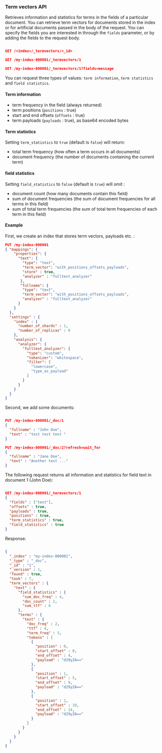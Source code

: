 ### Term vectors API

Retrieves information and statistics for terms in the fields of a particular document. You can retrieve term vectors for documents stored in the index or for artificial documents passed in the body of the request. You can specify the fields you are interested in through the `fields` parameter, or by adding the fields to the request body.

```json

GET /<index>/_termvectors/<_id>

GET /my-index-000001/_termvectors/1

GET /my-index-000001/_termvectors/1?fields=message

```

You can request three types of values: `term information`, `term statistics` and `field statistics`. 

#### Term information

- term frequency in the field (always returned)
- term positions (`positions` : true)
- start and end offsets (`offsets` : true)
- term payloads (`payloads` : true), as base64 encoded bytes

#### Term statistics

Setting `term_statistics` to `true` (default is `false`) will return:

- total term frequency (how often a term occurs in all documents)
- document frequency (the number of documents containing the current term)

#### field statistics

Setting `field_statistics` to `false` (default is `true`) will omit :

- document count (how many documents contain this field)
- sum of document frequencies (the sum of document frequencies for all terms in this field)
- sum of total term frequencies (the sum of total term frequencies of each term in this field)

#### Example

First, we create an index that stores term vectors, payloads etc. :

```json
PUT /my-index-000001
{ "mappings": {
    "properties": {
      "text": {
        "type": "text",
        "term_vector": "with_positions_offsets_payloads",
        "store" : true,
        "analyzer" : "fulltext_analyzer"
       },
       "fullname": {
        "type": "text",
        "term_vector": "with_positions_offsets_payloads",
        "analyzer" : "fulltext_analyzer"
      }
    }
  },
  "settings" : {
    "index" : {
      "number_of_shards" : 1,
      "number_of_replicas" : 0
    },
    "analysis": {
      "analyzer": {
        "fulltext_analyzer": {
          "type": "custom",
          "tokenizer": "whitespace",
          "filter": [
            "lowercase",
            "type_as_payload"
          ]
        }
      }
    }
  }
}
```

Second, we add some documents:

```json

PUT /my-index-000001/_doc/1
{
  "fullname" : "John Doe",
  "text" : "test test test "
}

PUT /my-index-000001/_doc/2?refresh=wait_for
{
  "fullname" : "Jane Doe",
  "text" : "Another test ..."
}
```

The following request returns all information and statistics for field text in document 1 (John Doe):

```json

GET /my-index-000001/_termvectors/1
{
  "fields" : ["text"],
  "offsets" : true,
  "payloads" : true,
  "positions" : true,
  "term_statistics" : true,
  "field_statistics" : true
}
```

Response:

```json

{
  "_index" : "my-index-000001",
  "_type" : "_doc",
  "_id" : "1",
  "_version" : 1,
  "found" : true,
  "took" : 7,
  "term_vectors" : {
    "text" : {
      "field_statistics" : {
        "sum_doc_freq" : 4,
        "doc_count" : 2,
        "sum_ttf" : 6
      },
      "terms" : {
        "test" : {
          "doc_freq" : 2,
          "ttf" : 4,
          "term_freq" : 3,
          "tokens" : [
            {
              "position" : 0,
              "start_offset" : 0,
              "end_offset" : 4,
              "payload" : "d29yZA=="
            },
            {
              "position" : 1,
              "start_offset" : 5,
              "end_offset" : 9,
              "payload" : "d29yZA=="
            },
            {
              "position" : 2,
              "start_offset" : 10,
              "end_offset" : 14,
              "payload" : "d29yZA=="
            }
          ]
        }
      }
    }
  }
}
```

